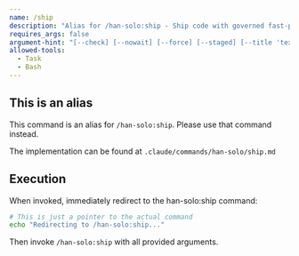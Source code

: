```yaml
---
name: /ship
description: "Alias for /han-solo:ship - Ship code with governed fast-path"
requires_args: false
argument-hint: "[--check] [--nowait] [--force] [--staged] [--title 'text'] [--body 'text'] [--draft]"
allowed-tools:
  - Task
  - Bash
---
```


## This is an alias

This command is an alias for `/han-solo:ship`. Please use that command instead.

The implementation can be found at `.claude/commands/han-solo/ship.md`

## Execution

When invoked, immediately redirect to the han-solo:ship command:

```bash
# This is just a pointer to the actual command
echo "Redirecting to /han-solo:ship..."
```

Then invoke `/han-solo:ship` with all provided arguments.